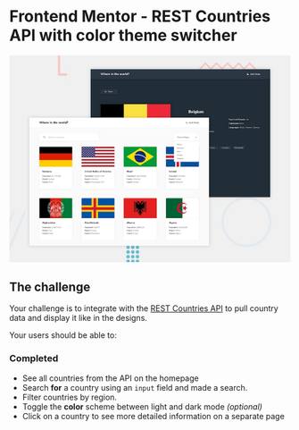 # Frontend Mentor - REST Countries API with color theme switcher
![Design preview for the REST Countries API with color theme switcher coding challenge](./design/desktop-preview.jpg)


## The challenge

Your challenge is to integrate with the [REST Countries API](https://restcountries.com) to pull country data and display it like in the designs.

Your users should be able to:
### Completed
- See all countries from the API on the homepage
 - Search **for** a country using an `input` field and made a search.
 - Filter countries by region.
 - Toggle the **color** scheme between light and dark mode *(optional)*
- Click on a country to see more detailed information on a separate page




